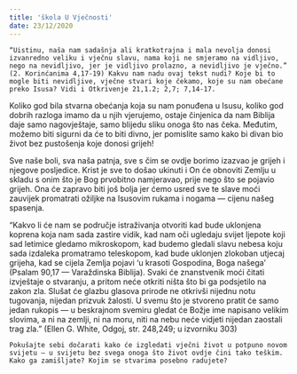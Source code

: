 ```yaml
---
title: 'škola U Vječnosti'
date: 23/12/2020
---
```


`“Uistinu, naša nam sadašnja ali kratkotrajna i mala nevolja donosi izvanredno veliku i vječnu slavu, nama koji ne smjeramo na vidljivo, nego na nevidljivo, jer je vidljivo prolazno, a nevidljivo je vječno.” (2. Korinćanima 4,17-19) Kakvu nam nadu ovaj tekst nudi? Koje bi to mogle biti nevidljive, vječne stvari koje čekamo, koje su nam obećane preko Isusa? Vidi i Otkrivenje 21,1.2; 2,7; 7,14-17.`

Koliko god bila stvarna obećanja koja su nam ponuđena u Isusu, koliko god dobrih razloga imamo da u njih vjerujemo, ostaje činjenica da nam Biblija daje samo nagovještaje, samo blijedu sliku onoga što nas čeka. Međutim, možemo biti sigurni da će to biti divno, jer pomislite samo kako bi divan bio život bez pustošenja koje donosi grijeh!

Sve naše boli, sva naša patnja, sve s čim se ovdje borimo izazvao je grijeh i njegove posljedice. Krist je sve to došao ukinuti i On će obnoviti Zemlju u skladu s onim što je Bog prvobitno namjeravao, prije nego što se pojavio grijeh. Ona će zapravo biti još bolja jer ćemo usred sve te slave moći zauvijek promatrati ožiljke na Isusovim rukama i nogama — cijenu našeg spasenja.

“Kakvo li će nam se područje istraživanja otvoriti kad bude uklonjena koprena koja nam sada zastire vidik, kad nam oči ugledaju svijet ljepote koji sad letimice gledamo mikroskopom, kad budemo gledali slavu nebesa koju sada izdaleka promatramo teleskopom, kad bude uklonjen zlokoban utjecaj grijeha, kad se cijela Zemlja pojavi ‘u krasoti Gospodina, Boga našega’ (Psalam 90,17 — Varaždinska Biblija). Svaki će znanstvenik moći čitati izvještaje o stvaranju, a pritom neće otkriti ništa što bi ga podsjetilo na zakon zla. Slušat će glazbu glasova prirode ne otkrivši nijednu notu tugovanja, nijedan prizvuk žalosti. U svemu što je stvoreno pratit će samo jedan rukopis — u beskrajnom svemiru gledat će Božje ime napisano velikim slovima, a ni na zemlji, ni na moru, niti na nebu neće vidjeti nijedan zaostali trag zla.” (Ellen G. White, Odgoj, str. 248,249; u izvorniku 303)

`Pokušajte sebi dočarati kako će izgledati vječni život u potpuno novom svijetu — u svijetu bez svega onoga što život ovdje čini tako teškim. Kako ga zamišljate? Kojim se stvarima posebno radujete?`